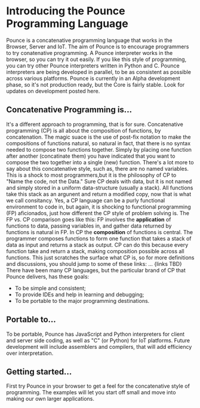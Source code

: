 
# Introducing the Pounce Programming Language
Pounce is a concatenative programming language that works in the Browser, Server and IoT.
The aim of Pounce is to encourage programmers to try conatenative programming. A Pounce interpreter works in the browser, so you can try it out easily. If you like this style of programming, you can try other Pounce interpreters written in Python and C. Pounce interpreters are being developed in parallel, to be as consistent as possible across various platforms.
Pounce is currently in an Alpha development phase, so it's not production ready, but the Core is fairly stable. Look for updates on development posted here.

## Concatenative Programming is... 
It's a different approach to programming, that is for sure. Concatenative programming (CP) is all about the composition of functions, by concatenation.
The magic suace is the use of post-fix notation to make the compositions of functions natural, so natural in fact, that there is no syntax needed to compose two functions together. Simply by placing one function after another (concatinate them) you have indicated that you want to compose the two together into a single (new) function.
There's a lot more to say about this concatenative style, such as, there are no named variables. This is a shock to most programmers,but it is the philosophy of CP to "Name the code, not the Data." Sure CP deals with data, but it is not named and simply stored in a uniform data-structure (usually a stack). All functions take this stack as an argunent and return a modified copy, now that is what we call consitancy.
Yes, a CP language can be a purly functional environment to code in, but again, it is shocking to functional programming (FP) aficionados, just how different the CP style of problem solving is. 
The FP vs. CP comparison goes like this: 
FP involves the __application__ of functions to data, passing variables in, and gather data returned by functions is natural in FP. 
In CP the __composition__ of functions is central. The programmer composes functions to form one function that takes a stack of data as input and returns a stack as output. CP can do this because every function take and return a stack, making composition possible across all functions.
This just scratches the surface what CP is, so for more definitions and discussions, you should jump to some of these links: ... {links TBD}
There have been many CP languages, but the particular brand of CP that Pounce delivers, has these goals: 
 * To be simple and consistent; 
 * To provide IDEs and help in learning and debugging; 
 * To be portable to the major programming destinations.


## Portable to...
To be portable, Pounce has JavaScript and Python interpreters for client and server side coding, as well as "C" (or Python) for IoT platforms. 
Future development will include assemblers and compilers, that will add efficiency over interpretation.
 
## Getting started...
First try Pounce in your browser to get a feel for the concatenative style of programming. The examples will let you start off small and move into making our own larger applications.
